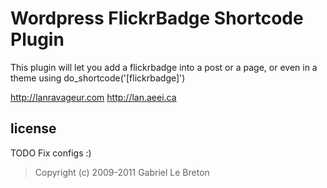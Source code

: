 Wordpress FlickrBadge Shortcode Plugin
=======

This plugin will let you add a flickrbadge into a post or a page, or even in a theme using do_shortcode('[flickrbadge]')

<http://lanravageur.com>
<http://lan.aeei.ca>

license
-------

TODO
	Fix configs :)

> Copyright (c) 2009-2011 Gabriel Le Breton